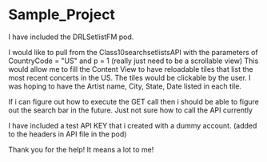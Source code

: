 # Sample_Project

I have included the DRLSetlistFM pod.

I would like to pull from the Class10searchsetlistsAPI with the parameters of CountryCode = "US" and p = 1 (really just need to be a scrollable view) This would allow me to fill the Content View to have reloadable tiles that list the most recent concerts in the US. The tiles would be clickable by the user. I was hoping to have the Artist name, City, State, Date listed in each tile.

If i can figure out how to execute the GET call then i should be able to figure out the search bar in the future. Just not sure how to call the API currently

I have included a test API KEY that i created with a dummy account. (added to the headers in API file in the pod)

Thank you for the help! It means a lot to me!
